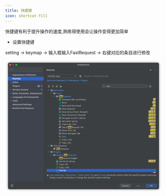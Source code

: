 ```yaml
---
title: 快捷键
icon: shortcut-fill
---
```


快捷键有利于提升操作的速度,熟练得使用会让操作变得更加简单

* 设置快捷键

setting -> keymap -> 输入框输入FastRequest -> 右键对应的条目进行修改

![](../../.vuepress/public/img/shortcut.png)